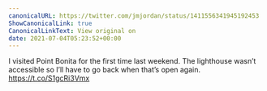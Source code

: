 ```yaml
---
canonicalURL: https://twitter.com/jmjordan/status/1411556341945192453
ShowCanonicalLink: true
CanonicalLinkText: View original on
date: 2021-07-04T05:23:52+00:00
---
```

I visited Point Bonita for the first time last weekend. The lighthouse wasn’t accessible so I’ll have to go back when that’s open again. https://t.co/S1gcRi3Vmx